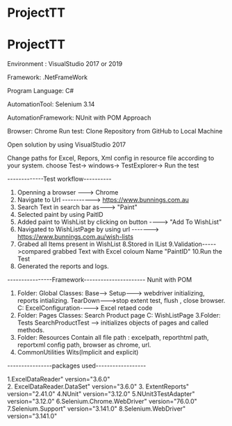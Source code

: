 # ProjectTT
# ProjectTT
Environment : VisualStudio 2017 or 2019

Framework: .NetFrameWork
 
Program Language: C#

AutomationTool: Selenium 3.14

AutomationFramework: NUnit with POM Approach

Browser: Chrome
Run test: Clone Repository from GitHub to Local Machine

Open solution by using VisualStudio 2017 

Change paths for Excel, Repors, Xml config in resource file according to your system.
choose Test-> windows-> TestExplorer->
Run the test 

-------------Test workflow----------
1. Openning a browser ---> Chrome 
2. Navigate to Url -----------> https://www.bunnings.com.au
3. Search Text in search bar as---> "Paint"
4. Selected  paint by using PaitID
5. Added paint to WishList by clicking on button ----> "Add To WishList"
6. Navigated to WishListPage by using url -------> https://www.bunnings.com.au/wish-lists
7. Grabed all Items present in WishList 
8.Stored in IList
9.Validation----->compared grabbed Text with Excel coloum Name "PaintID"
10.Run the Test
11. Generated the reports and logs.

----------------Framework----------------------
Nunit with POM
1. Folder: Global
   Classes: Base--> Setup---> webdriver initializing, reports intializing.
                     TearDown--->stop extent test, flush , close browser.
   C: ExcelConfiguration----> Excel retaed code
2. Folder: Pages
   Classes: Search Product page
    C:  WishListPage
3.Folder: Tests
          SearchProductTest --> initializes objects of pages and called methods.
4. Folder: Resources
              Contain all file path : excelpath, reporthtml path, reportxml config path, browser as chrome, url.
5. CommonUtilities
              Wits(Implicit and explicit)

----------------packages used------------------

1.ExcelDataReader" version="3.6.0"  
2. ExcelDataReader.DataSet" version="3.6.0" 
3. ExtentReports" version="2.41.0" 
4.NUnit" version="3.12.0" 
5.NUnit3TestAdapter" version="3.12.0" 
6.Selenium.Chrome.WebDriver" version="76.0.0" 
7.Selenium.Support" version="3.141.0" 
8.Selenium.WebDriver" version="3.141.0" 

